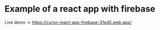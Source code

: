 # Example of a react app with firebase
Live demo -> https://curso-react-app-firebase-31ed5.web.app/

